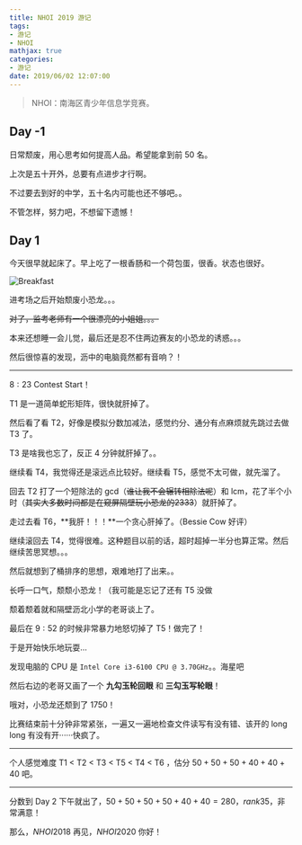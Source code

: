 ```yaml
---
title: NHOI 2019 游记
tags:
- 游记
- NHOI
mathjax: true
categories:
- 游记
date: 2019/06/02 12:07:00
---
```


> NHOI：南海区青少年信息学竞赛。

<!-- More -->

## Day -1

日常颓废，用心思考如何提高人品。希望能拿到前 50 名。

上次是五十开外，总要有点进步才行啊。

不过要去到好的中学，五十名内可能也还不够吧。。

不管怎样，努力吧，不想留下遗憾！

## Day 1

今天很早就起床了。早上吃了一根香肠和一个荷包蛋，很香。状态也很好。

![Breakfast](https://chungzhblog-photo.oss-cn-shenzhen.aliyuncs.com/%E5%8D%9A%E5%AE%A2/OI/NHOI2019/FiQkgUKKgatcS2k3frdWIDIK9l63.jpeg)

进考场之后开始颓废小恐龙。。。

~~对了，监考老师有一个很漂亮的小姐姐。。。~~

本来还想睡一会儿觉，最后还是忍不住两边赛友的小恐龙的诱惑。。。

然后很惊喜的发现，沥中的电脑竟然都有音响？！

------

$8:23$ Contest Start！

T1 是一道简单蛇形矩阵，很快就肝掉了。

然后看了看 T2，好像是模拟分数加减法，感觉约分、通分有点麻烦就先跳过去做 T3 了。

T3 是啥我也忘了，反正 4 分钟就肝掉了。。

继续看 T4，我觉得还是滚远点比较好。继续看 T5，感觉不太可做，就先溜了。

回去 T2 打了一个短除法的 gcd（~~谁让我不会辗转相除法呢~~）和 lcm，花了半个小时（~~其实大多数时间都是在窥屏隔壁玩小恐龙的2333~~）就肝掉了。

走过去看 T6，**我肝！！！**一个贪心肝掉了。（Bessie Cow 好评）

继续滚回去 T4，觉得很难。这种题目以前的话，超时超掉一半分也算正常。然后继续苦思冥想。。。

然后就想到了桶排序的思想，艰难地打了出来。。

长呼一口气，颓颓小恐龙！（我可能是忘记了还有 T5 没做

颓着颓着就和隔壁沥北小学的老哥谈上了。

最后在 $9:52$ 的时候非常暴力地怒切掉了 T5！做完了！

于是开始快乐地玩耍...

发现电脑的 CPU 是 `Intel Core i3-6100 CPU @ 3.70GHz`。。海星吧

然后右边的老哥又画了一个 **九勾玉轮回眼** 和 **三勾玉写轮眼**！

哦对，小恐龙还颓到了 $1750$！

比赛结束前十分钟非常紧张，一遍又一遍地检查文件读写有没有错、该开的 long long 有没有开······快疯了。

------

个人感觉难度 T1 < T2 < T3 < T5 < T4 < T6 ，估分 $50 + 50 + 50 + 40 + 40 + 40$ 吧。

------

分数到 Day 2 下午就出了，$50 + 50 + 50 + 50 + 40 + 40 = 280$，$rank 35$，非常满意！

那么，$NHOI 2018$ 再见，$NHOI 2020$ 你好！
